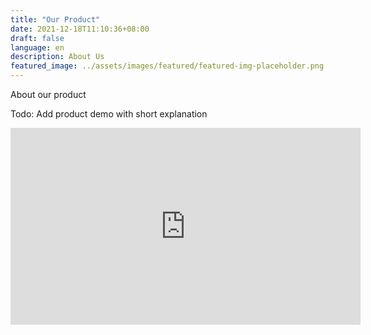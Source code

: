 ```yaml
---
title: "Our Product"
date: 2021-12-18T11:10:36+08:00
draft: false
language: en
description: About Us
featured_image: ../assets/images/featured/featured-img-placeholder.png
---
```


About our product

Todo: Add product demo with short explanation

<iframe width="560" height="315" src="https://www.youtube.com/embed/gsVuWaa6ncg?si=xK6WbOeIJK_xJ9R_" title="YouTube video player" frameborder="0" allow="accelerometer; autoplay; clipboard-write; encrypted-media; gyroscope; picture-in-picture; web-share" referrerpolicy="strict-origin-when-cross-origin" allowfullscreen></iframe>